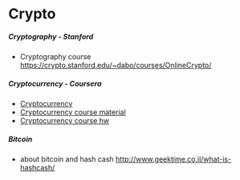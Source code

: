 
# Crypto

##### Cryptography - Stanford
* Cryptography course https://crypto.stanford.edu/~dabo/courses/OnlineCrypto/

##### Cryptocurrency - Coursera
* [Cryptocurrency](https://www.coursera.org/learn/cryptocurrency/home/welcome)
* [Cryptocurrency course material](https://github.com/keskival/cryptocurrency-course-materials)
* [Cryptocurrency course hw](https://github.com/msilb/coursera-cryptocurrency)


##### Bitcoin
* about bitcoin and hash cash    http://www.geektime.co.il/what-is-hashcash/

